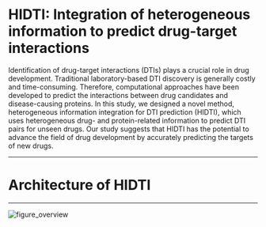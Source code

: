 # HIDTI: Integration of heterogeneous information to predict drug-target interactions

	
Identification of drug-target interactions (DTIs) plays a crucial role in drug development. Traditional laboratory-based DTI discovery is generally costly and time-consuming. Therefore, computational approaches have been developed to predict the interactions between drug candidates and disease-causing proteins. In this study, we designed a novel method, heterogeneous information integration for DTI prediction (HIDTI), which uses heterogeneous drug- and protein-related information to predict DTI pairs for unseen drugs. Our study suggests that HIDTI has the potential to advance the field of drug development by accurately predicting the targets of new drugs.
*****

# Architecture of HIDTI
*****
![figure_overview](https://user-images.githubusercontent.com/44692810/120659207-1978a000-c4c1-11eb-82fc-cf0920abc335.png)
